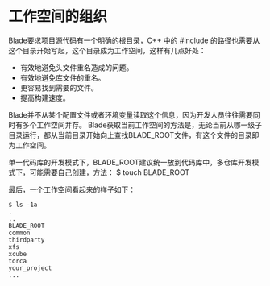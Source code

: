 # 工作空间的组织

Blade要求项目源代码有一个明确的根目录，C++ 中的 #include 的路径也需要从这个目录开始写起，这个目录成为工作空间，这样有几点好处：

* 有效地避免头文件重名造成的问题。
* 有效地避免库文件的重名。
* 更容易找到需要的文件。
* 提高构建速度。

Blade并不从某个配置文件或者环境变量读取这个信息，因为开发人员往往需要同时有多个工作空间并存。
Blade获取当前工作空间的方法是，无论当前从哪一级子目录运行，都从当前目录开始向上查找BLADE_ROOT文件，有这个文件的目录即为工作空间。

单一代码库的开发模式下，BLADE_ROOT建议统一放到代码库中，多仓库开发模式下，可能需要自己创建，方法：
 $ touch BLADE_ROOT

最后，一个工作空间看起来的样子如下：
```
$ ls -1a
.
..
BLADE_ROOT
common
thirdparty
xfs
xcube
torca
your_project
...
```
